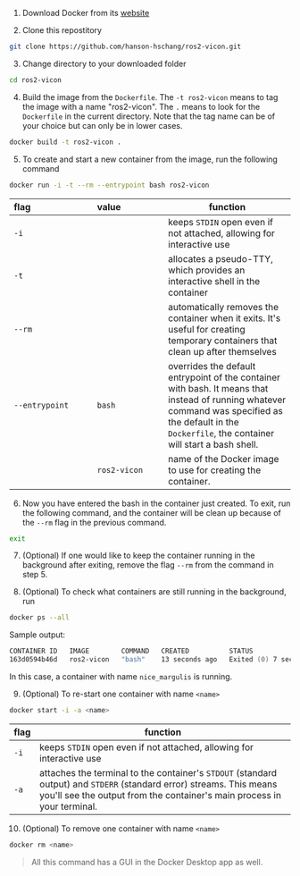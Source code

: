 1. Download Docker from its [website](https://www.docker.com/)

2. Clone this repostitory 
```zsh
git clone https://github.com/hanson-hschang/ros2-vicon.git
```

3. Change directory to your downloaded folder
```zsh
cd ros2-vicon
```

4. Build the image from the `Dockerfile`. The `-t ros2-vicon` means to tag the image with a name "ros2-vicon". The `.` means to look for the `Dockerfile` in the current directory. Note that the tag name can be of your choice but can only be in lower cases.
```zsh
docker build -t ros2-vicon .
```

5. To create and start a new container from the image, run the following command
```zsh
docker run -i -t --rm --entrypoint bash ros2-vicon    
```
|  flag&nbsp;&nbsp;&nbsp;&nbsp;&nbsp;&nbsp;&nbsp;&nbsp;&nbsp;&nbsp;&nbsp;&nbsp;&nbsp;&nbsp;&nbsp;&nbsp;&nbsp;&nbsp;&nbsp;&nbsp;&nbsp;&nbsp;&nbsp;&nbsp;  |  value&nbsp;&nbsp;&nbsp;&nbsp;&nbsp;&nbsp;&nbsp;&nbsp;&nbsp;&nbsp;&nbsp;&nbsp;&nbsp;&nbsp;&nbsp;&nbsp; | function  |
|  ------------  | ------------ | ----------- |
|  `-i`          |              | keeps `STDIN` open even if not attached, allowing for interactive use  |
|  `-t`          |              | allocates a pseudo-TTY, which provides an interactive shell in the container |
| `--rm`         |              | automatically removes the container when it exits. It's useful for creating temporary containers that clean up after themselves |
| `--entrypoint` | `bash`       | overrides the default entrypoint of the container with bash. It means that instead of running whatever command was specified as the default in the `Dockerfile`, the container will start a bash shell. |
|                | `ros2-vicon` | name of the Docker image to use for creating the container.

6. Now you have entered the bash in the container just created. To exit, run the following command, and the container will be clean up because of the `--rm` flag in the previous command.
```bash
exit
```

7. (Optional) If one would like to keep the container running in the background after exiting, remove the flag `--rm` from the command in step 5.

8. (Optional) To check what containers are still running in the background, run
```zsh
docker ps --all  
```
Sample output:
```zsh
CONTAINER ID   IMAGE        COMMAND   CREATED          STATUS                     PORTS     NAMES
163d0594b46d   ros2-vicon   "bash"    13 seconds ago   Exited (0) 7 seconds ago             nice_margulis
```
In this case, a container with name `nice_margulis` is running.

9. (Optional) To re-start one container with name `<name>`
```zsh
docker start -i -a <name>
```
|  flag  | function  |
|  ------------ | ----------- |
|  `-i`         | keeps `STDIN` open even if not attached, allowing for interactive use  |
|  `-a`         | attaches the terminal to the container's `STDOUT` (standard output) and `STDERR` (standard error) streams. This means you'll see the output from the container's main process in your terminal. |

10. (Optional) To remove one container with name `<name>`
```zsh
docker rm <name>
```

> All this command has a GUI in the Docker Desktop app as well.